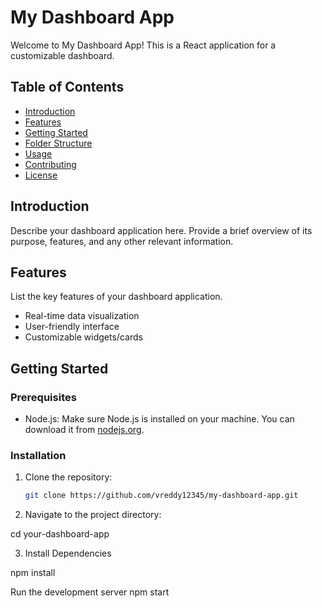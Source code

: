 # My Dashboard App

Welcome to My Dashboard App! This is a React application for a customizable dashboard.

## Table of Contents

- [Introduction](#introduction)
- [Features](#features)
- [Getting Started](#getting-started)
- [Folder Structure](#folder-structure)
- [Usage](#usage)
- [Contributing](#contributing)
- [License](#license)

## Introduction

Describe your dashboard application here. Provide a brief overview of its purpose, features, and any other relevant information.

## Features

List the key features of your dashboard application.

- Real-time data visualization
- User-friendly interface
- Customizable widgets/cards


## Getting Started

### Prerequisites

- Node.js: Make sure Node.js is installed on your machine. You can download it from [nodejs.org](https://nodejs.org/).

### Installation

1. Clone the repository:

   ```bash
   git clone https://github.com/vreddy12345/my-dashboard-app.git

2. Navigate to the project directory:

cd your-dashboard-app 

3. Install Dependencies 
 
 npm install 

Run the development server 
npm start

